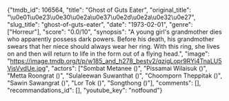 {"tmdb_id": 106564, "title": "Ghost of Guts Eater", "original_title": "\u0e01\u0e23\u0e30\u0e2a\u0e37\u0e2d\u0e2a\u0e32\u0e27", "slug_title": "ghost-of-guts-eater", "date": "1973-02-01", "genre": ["Horreur"], "score": "0.0/10", "synopsis": "A young girl's grandmother dies who apparently possess dark powers. Before his death, his grandmother swears that her niece should always wear her ring. With this ring, she lives on and then will return to life in the form out of a flying head.", "image": "https://image.tmdb.org/t/p/w185_and_h278_bestv2/qzigLopr9RYi4TnaLU5VjsVvdUe.jpg", "actors": ["Sombat Metanee ()", "Pissamai Wilaisuk ()", "Metta Roongrat ()", "Sulaleewan Suwanthat ()", "Choomporn Theppitak ()", "Sawin Sawangrat ()", "Lor Tok ()", "Songthong ()"], "comments": [], "recommandations_id": [], "youtube_key": "notfound"}